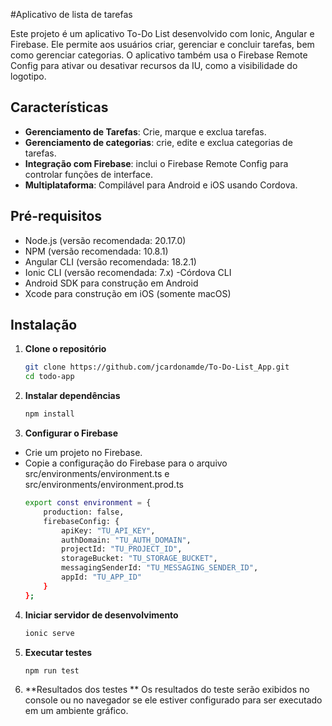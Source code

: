 
#Aplicativo de lista de tarefas

Este projeto é um aplicativo To-Do List desenvolvido com Ionic, Angular e Firebase. Ele permite aos usuários criar, gerenciar e concluir tarefas, bem como gerenciar categorias. O aplicativo também usa o Firebase Remote Config para ativar ou desativar recursos da IU, como a visibilidade do logotipo.


## Características
- **Gerenciamento de Tarefas**: Crie, marque e exclua tarefas.
- **Gerenciamento de categorias**: crie, edite e exclua categorias de tarefas.
- **Integração com Firebase**: inclui o Firebase Remote Config para controlar funções de interface.
- **Multiplataforma**: Compilável para Android e iOS usando Cordova.

## Pré-requisitos
- Node.js (versão recomendada: 20.17.0)
- NPM (versão recomendada: 10.8.1)
- Angular CLI (versão recomendada: 18.2.1)
- Ionic CLI (versão recomendada: 7.x)
-Córdova CLI
- Android SDK para construção em Android
- Xcode para construção em iOS (somente macOS)
## Instalação

1. **Clone o repositório**
   ```bash
   git clone https://github.com/jcardonamde/To-Do-List_App.git
   cd todo-app

2. **Instalar dependências**
    ```bash
    npm install

3. **Configurar o Firebase**
- Crie um projeto no Firebase.
- Copie a configuração do Firebase para o arquivo src/environments/environment.ts e src/environments/environment.prod.ts
    ```bash
    export const environment = {
        production: false,
        firebaseConfig: {
            apiKey: "TU_API_KEY",
            authDomain: "TU_AUTH_DOMAIN",
            projectId: "TU_PROJECT_ID",
            storageBucket: "TU_STORAGE_BUCKET",
            messagingSenderId: "TU_MESSAGING_SENDER_ID",
            appId: "TU_APP_ID"
        }
    };

4. **Iniciar servidor de desenvolvimento**
    ```bash
    ionic serve


1. **Executar testes**
    ```bash
    npm run test
    ```

2. **Resultados dos testes **
Os resultados do teste serão exibidos no console ou no navegador se ele estiver configurado para ser executado em um ambiente gráfico.

